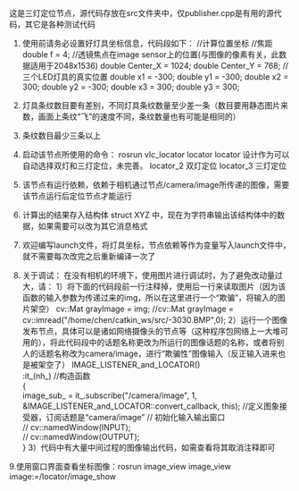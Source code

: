 这是三灯定位节点，源代码存放在src文件夹中，仅publisher.cpp是有用的源代码，其它是各种测试代码

1. 使用前请务必设置好灯具坐标信息，代码段如下：
    //计算位置坐标
	//焦距
	double f = 4;
	//透镜焦点在image sensor上的位置(与图像的像素有关，此数据适用于2048x1536)
	double Center_X = 1024;
	double Center_Y = 768;
	//三个LED灯具的真实位置
	double x1 = -300;
	double y1 = -300;
	double x2 = 300;
	double y2 = -300;
	double x3 = 300;
	double y3 = 300;
    
2. 灯具条纹数目要有差别，不同灯具条纹数量至少差一条（数目要用静态图片来数，画面上条纹“飞”的速度不同，条纹数量也有可能是相同的）

3. 条纹数目最少三条以上

4. 启动该节点所使用的命令：
    rosrun vlc_locator locator
    locator    设计作为可以自动选择双灯和三灯定位，未完善。
    locator_2  双灯定位
    locator_3  三灯定位

5. 该节点有运行依赖，依赖于相机通过节点/camera/image所传递的图像，需要该节点运行后定位节点才能运行

6. 计算出的结果存入结构体 struct XYZ 中，现在为字符串输出该结构体中的数据，如果需要可以改为其它消息格式

7. 欢迎编写launch文件，将灯具坐标，节点依赖等作为变量写入launch文件中，就不需要每次改完之后重新编译一次了

8. 关于调试：
    在没有相机的环境下，使用图片进行调试时，为了避免改动量过大，请：
    1）将下面的代码段前一行注释掉，使用后一行来读取图片（因为该函数的输入参数为传递过来的img，所以在这里进行一个“欺骗”，将输入的图片架空）
        cv::Mat grayImage = img;
        //cv::Mat grayImage = cv::imread("/home/chen/catkin_ws/src/-3030.BMP",0);
    2）运行一个图像发布节点，具体可以是诸如网络摄像头的节点等（这种程序包网络上一大堆可用的），将此代码段中的话题名称更改为所运行的图像话题的名称，或者将别人的话题名称改为camera/image，进行“欺骗性”图像输入（反正输入进来也是被架空了）
        IMAGE_LISTENER_and_LOCATOR()  
        :it_(nh_) //构造函数  
        {  
            image_sub_ = it_.subscribe("/camera/image", 1, &IMAGE_LISTENER_and_LOCATOR::convert_callback, this); //定义图象接受器，订阅话题是“camera/image”
            // 初始化输入输出窗口  
            // cv::namedWindow(INPUT);  
            // cv::namedWindow(OUTPUT);  
        }
    3）代码中有大量中间过程的图像输出代码，如需查看将其取消注释即可
 
 
9.使用窗口界面查看坐标图像：rosrun image_view image_view image:=/locator/image_show
